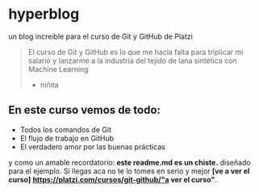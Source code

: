 # hyperblog
un blog increible para el curso de Git y GitHub de Platzi
> El curso de Git y GitHub es lo que me hacia falta para triplicar mi salario y lanzarme a la industria del tejido de lana sintética con Machine Learning
> - niñita

## En este curso vemos de todo:
* Todos los comandos de Git
* El flujo de trabajo en GitHub
* El verdadero amor por las buenas prácticas

y como un amable recordatorio: **este readme.md es un chiste.** diseñado para el ejemplo. Si llegas aca no te lo tomes en serio y mejor **[ve a ver el curso]** **https://platzi.com/cursos/git-github/"a ver el curso"**.